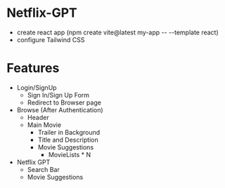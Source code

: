 # Netflix-GPT
 - create react app (npm create vite@latest my-app -- --template react)
 - configure Tailwind CSS





 # Features
  - Login/SignUp
    - Sign In/Sign Up Form
    - Redirect to Browser page
  - Browse (After Authentication)
    - Header
    - Main Movie
        - Trailer in Background
        - Title and Description
        - Movie Suggestions
            - MovieLists * N
  - Netflix GPT
    - Search Bar
    - Movie Suggestions